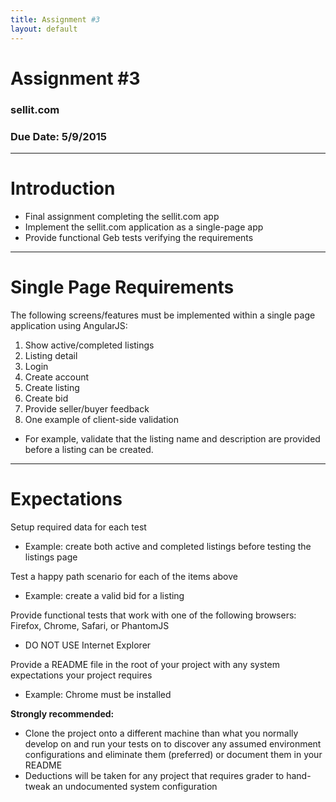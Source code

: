 ```yaml
---
title: Assignment #3
layout: default
---
```


# Assignment #3
### sellit.com
### Due Date: 5/9/2015

---

# Introduction
- Final assignment completing the sellit.com app
- Implement the sellit.com application as a single-page app
- Provide functional Geb tests verifying the requirements

---

# Single Page Requirements
The following screens/features must be implemented within a single page application using AngularJS:

1. Show active/completed listings
1. Listing detail
1. Login
1. Create account
1. Create listing
1. Create bid
1. Provide seller/buyer feedback
1. One example of client-side validation
  - For example, validate that the listing name and description are provided before a listing can be created.

---

# Expectations
Setup required data for each test

- Example: create both active and completed listings before testing the listings page

Test a happy path scenario for each of the items above

  - Example: create a valid bid for a listing

Provide functional tests that work with one of the following browsers: Firefox, Chrome, Safari, or PhantomJS

  - DO NOT USE Internet Explorer

Provide a README file in the root of your project with any system expectations your project requires

  - Example: Chrome must be installed

<strong>Strongly recommended:</strong>

  - Clone the project onto a different machine than what you normally develop on and run your tests on to discover any assumed environment configurations and eliminate them (preferred) or document them in your README
  - Deductions will be taken for any project that requires grader to hand-tweak an undocumented system configuration
